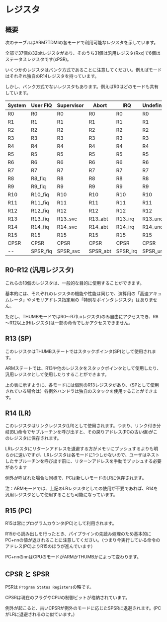 # レジスタ

## 概要

次のテーブルはARM7TDMIの各モードで利用可能なレジスタを示しています。

全部で37個の32bitレジスタがあり、そのうち31個は汎用レジスタ(Rxx)で6個はステータスレジスタです(xPSR)。

いくつかのレジスタはバンク方式であることに注意してください。例えばモードはそれぞれ独自のR14レジスタを持っています。

しかし、バンク方式でないレジスタもあります。例えばR0はどのモードも共有しています。

 System | User FIQ | Supervisor | Abort | IRQ | Undefined
---- | ---- | ---- | ---- | ---- | ----
R0 | R0 | R0 | R0 | R0 | R0 
R1 | R1 | R1 | R1 | R1 | R1 
R2 | R2 | R2 | R2 | R2 | R2 
R3 | R3 | R3 | R3 | R3 | R3 
R4 | R4 | R4 | R4 | R4 | R4 
R5 | R5 | R5 | R5 | R5 | R5 
R6 | R6 | R6 | R6 | R6 | R6 
R7 | R7 | R7 | R7 | R7 | R7 
R8 | R8_fiq | R8 | R8 | R8 | R8 
R9 | R9_fiq | R9 | R9 | R9 | R9 
R10 | R10_fiq | R10 | R10 | R10 | R10 
R11 | R11_fiq | R11 | R11 | R11 | R11 
R12 | R12_fiq | R12 | R12 | R12 | R12 
R13 | R13_fiq | R13_svc | R13_abt | R13_irq | R13_und 
R14 | R14_fiq | R14_svc | R14_abt | R14_irq | R14_und 
R15 | R15 | R15 | R15 | R15 | R15 
CPSR | CPSR | CPSR | CPSR | CPSR | CPSR 
-- | SPSR_fiq | SPSR_svc | SPSR_abt | SPSR_irq | SPSR_und 

## R0-R12 (汎用レジスタ)

これらの13個のレジスタは、一般的な目的に使用することができます。

基本的には、それぞれのレジスタの機能や性能は同じで、演算用の「高速アキュムレータ」やメモリアドレス指定用の「特別なポインタレジスタ」はありません。

ただし、THUMBモードではR0～R7(Loレジスタ)のみ自由にアクセスでき、R8～R12以上(Hiレジスタ)は一部の命令でしかアクセスできません。

## R13 (SP)

このレジスタはTHUMBステートではスタックポインタ(SP)として使用されます。

ARMステートでは、R13や他のレジスタをスタックポインタとして使用したり、汎用レジスタとして使用したりすることができます。

上の表に示すように、各モードには個別のR13レジスタがあり、（SPとして使用されている場合は）各例外ハンドラは独自のスタックを使用することができます。

## R14 (LR)

このレジスタはリンクレジスタ(LR)として使用されます。つまり、リンク付き分岐(BL)命令でサブルーチンを呼び出すと、その戻りアドレス(PCの古い値)がこのレジスタに保存されます。

LRレジスタにリターンアドレスを退避する方がメモリにプッシュするよりも明らかに速いですが、LRレジスタは各モードに1つしかないので、ユーザはネストしたサブルーチンを呼び出す前に、リターンアドレスを手動でプッシュする必要があります

例外が呼ばれた場合も同様で、PCは新しいモードのLRに保存されます。

注：ARMモードでは、上記のLRレジスタとしての使用が不要であれば、R14を汎用レジスタとして使用することも可能になっています。

## R15 (PC)

R15は常にプログラムカウンタ(PC)として利用されます。

R15から読み出しを行ったとき、パイプラインの先読み処理のため基本的にPC+nnの値が返されることに注意してください。（つまり今実行している命令のアドレス(PC)よりR15のほうが進んでいます）

PC+nnのnnはCPUのモードがARMかTHUMBかによって変わります。

## CPSR と SPSR

PSRは `Program Status Registers`の略です。

CPSRは現在のフラグやCPUの制御ビットが格納されています。

例外が起こると、古いCPSRが例外のモードに応じたSPSRに退避されます。(PCがLRに退避されるのに似ています。)

